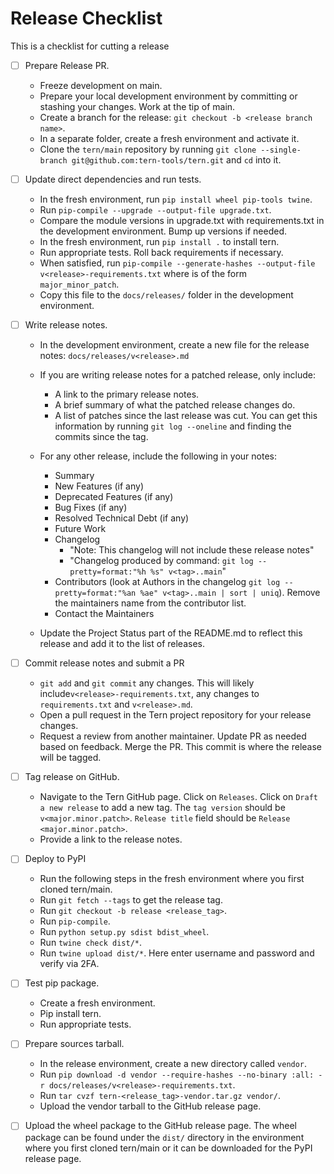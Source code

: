 # Release Checklist

This is a checklist for cutting a release

- [ ] Prepare Release PR.
    * Freeze development on main.
    * Prepare your local development environment by committing or stashing your changes. Work at the tip of main.
    * Create a branch for the release: `git checkout -b <release branch name>`.
    * In a separate folder, create a fresh environment and activate it.
    * Clone the `tern/main` repository by running `git clone --single-branch git@github.com:tern-tools/tern.git` and `cd` into it.

- [ ] Update direct dependencies and run tests.
    * In the fresh environment, run `pip install wheel pip-tools twine`.
    * Run `pip-compile --upgrade --output-file upgrade.txt`.
    * Compare the module versions in upgrade.txt with requirements.txt in the development environment. Bump up versions if needed.
    * In the fresh environment, run `pip install .` to install tern.
    * Run appropriate tests. Roll back requirements if necessary.
    * When satisfied, run `pip-compile --generate-hashes --output-file v<release>-requirements.txt` where <release> is of the form `major_minor_patch`.
    * Copy this file to the `docs/releases/` folder in the development environment.

- [ ] Write release notes.
    * In the development environment, create a new file for the release notes: `docs/releases/v<release>.md`
    * If you are writing release notes for a patched release, only include:
      - A link to the primary release notes.
      - A brief summary of what the patched release changes do.
      - A list of patches since the last release was cut. You can get this information by running `git log --oneline` and finding the commits since the tag.

    * For any other release, include the following in your notes:
      - Summary
      - New Features (if any)
      - Deprecated Features (if any)
      - Bug Fixes (if any)
      - Resolved Technical Debt (if any)
      - Future Work
      - Changelog     
        * "Note: This changelog will not include these release notes"
        * "Changelog produced by command: `git log --pretty=format:"%h %s" v<tag>..main`"
      - Contributors (look at Authors in the changelog `git log --pretty=format:"%an %ae" v<tag>..main | sort | uniq`). Remove the maintainers name from the contributor list.
      - Contact the Maintainers

    * Update the Project Status part of the README.md to reflect this release and add it to the list of releases.

- [ ] Commit release notes and submit a PR
    * `git add` and `git commit` any changes. This will likely include`v<release>-requirements.txt`, any changes to `requirements.txt` and `v<release>.md`.
    * Open a pull request in the Tern project repository for your release changes.
    * Request a review from another maintainer. Update PR as needed based on feedback. Merge the PR. This commit is where the release will be tagged.

- [ ] Tag release on GitHub.
    * Navigate to the Tern GitHub page. Click on `Releases`. Click on `Draft a new release` to add a new tag. The `tag version` should be `v<major.minor.patch>`. `Release title` field should be `Release <major.minor.patch>`.
    * Provide a link to the release notes.

- [ ] Deploy to PyPI
    * Run the following steps in the fresh environment where you first cloned tern/main.
    * Run `git fetch --tags` to get the release tag.
    * Run `git checkout -b release <release_tag>`.
    * Run `pip-compile`.
    * Run `python setup.py sdist bdist_wheel`.
    * Run `twine check dist/*`.
    * Run `twine upload dist/*`. Here enter username and password and verify via 2FA.

- [ ] Test pip package.
    * Create a fresh environment.
    * Pip install tern.
    * Run appropriate tests.

- [ ] Prepare sources tarball.
    * In the release environment, create a new directory called `vendor`.
    * Run `pip download -d vendor --require-hashes --no-binary :all: -r docs/releases/v<release>-requirements.txt`.
    * Run `tar cvzf tern-<release_tag>-vendor.tar.gz vendor/`.
    * Upload the vendor tarball to the GitHub release page.

- [ ] Upload the wheel package to the GitHub release page. The wheel package can be found under the `dist/` directory in the environment where you first cloned tern/main or it can be downloaded for the PyPI release page.
